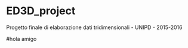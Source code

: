 # ED3D_project
Progetto finale di elaborazione dati tridimensionali - UNIPD - 2015-2016

#hola amigo
